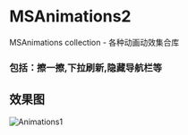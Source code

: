 # MSAnimations2
MSAnimations collection - 各种动画动效集合库

### 包括：擦一擦,下拉刷新,隐藏导航栏等

## 效果图
![Animations1](MSAnimations.gif)  
